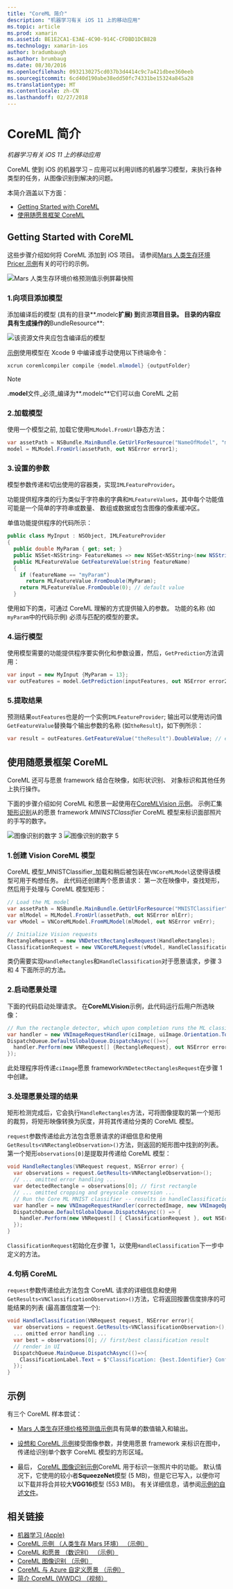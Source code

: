 ```yaml
---
title: "CoreML 简介"
description: "机器学习有关 iOS 11 上的移动应用"
ms.topic: article
ms.prod: xamarin
ms.assetid: BE1E2CA1-E3AE-4C90-914C-CFDBD1DCB82B
ms.technology: xamarin-ios
author: bradumbaugh
ms.author: brumbaug
ms.date: 08/30/2016
ms.openlocfilehash: 0932130275cd037b3d4414c9c7a421dbee360eeb
ms.sourcegitcommit: 6cd40d190abe38edd50fc74331be15324a845a28
ms.translationtype: MT
ms.contentlocale: zh-CN
ms.lasthandoff: 02/27/2018
---
```

# <a name="introduction-to-coreml"></a>CoreML 简介

_机器学习有关 iOS 11 上的移动应用_

CoreML 使到 iOS 的机器学习 – 应用可以利用训练的机器学习模型，来执行各种类型的任务，从图像识别到解决的问题。

本简介涵盖以下方面：

- [Getting Started with CoreML](#coreml)
- [使用随愿景框架 CoreML](#coremlvision)

<a name="coreml" />

## <a name="getting-started-with-coreml"></a>Getting Started with CoreML

这些步骤介绍如何将 CoreML 添加到 iOS 项目。 请参阅[Mars 人类生存环境 Pricer 示例](https://developer.xamarin.com/samples/monotouch/ios11/CoreML/)有关的可行的示例。

![Mars 人类生存环境价格预测值示例屏幕快照](coreml-images/marspricer-heading.png)

### <a name="1-add-the-model-to-the-project"></a>1.向项目添加模型

添加编译后的模型 (具有的目录**.modelc**扩展) 到**资源**项目目录。 目录的内容应具有生成操作的**BundleResource**:

![该资源文件夹应包含编译后的模型](coreml-images/resources-modelc.png)

[示例](https://developer.xamarin.com/samples/monotouch/ios11/)使用模型在 Xcode 9 中编译或手动使用以下终端命令：

```csharp
xcrun coremlcompiler compile {model.mlmodel} {outputFolder}
```

> [!NOTE]
> **.model**文件_必须_编译为**.modelc**它们可以由 CoreML 之前

### <a name="2-load-the-model"></a>2.加载模型

使用一个模型之前, 加载它使用`MLModel.FromUrl`静态方法：

```csharp
var assetPath = NSBundle.MainBundle.GetUrlForResource("NameOfModel", "mlmodelc");
model = MLModel.FromUrl(assetPath, out NSError error1);
```

### <a name="3-set-the-parameters"></a>3.设置的参数

模型参数传递和切出使用的容器类，实现`IMLFeatureProvider`。

功能提供程序类的行为类似于字符串的字典和`MLFeatureValue`s，其中每个功能值可能是一个简单的字符串或数量、 数组或数据或包含图像的像素缓冲区。

单值功能提供程序的代码所示：

```csharp
public class MyInput : NSObject, IMLFeatureProvider
{
  public double MyParam { get; set; }
  public NSSet<NSString> FeatureNames => new NSSet<NSString>(new NSString("myParam"));
  public MLFeatureValue GetFeatureValue(string featureName)
  {
    if (featureName == "myParam")
      return MLFeatureValue.FromDouble(MyParam);
    return MLFeatureValue.FromDouble(0); // default value
  }
```

使用如下的类，可通过 CoreML 理解的方式提供输入的参数。 功能的名称 (如`myParam`中的代码示例) 必须与匹配的模型的要求。

### <a name="4-run-the-model"></a>4.运行模型

使用模型需要的功能提供程序要实例化和参数设置，然后，`GetPrediction`方法调用：

```csharp
var input = new MyInput {MyParam = 13};
var outFeatures = model.GetPrediction(inputFeatures, out NSError error2);
```

### <a name="5-extract-the-results"></a>5.提取结果

预测结果`outFeatures`也是的一个实例`IMLFeatureProvider`; 输出可以使用访问值`GetFeatureValue`替换每个输出参数的名称 (如`theResult`)，如下例所示：

```csharp
var result = outFeatures.GetFeatureValue("theResult").DoubleValue; // eg. 6227020800
```

<a name="coremlvision" />

## <a name="using-coreml-with-the-vision-framework"></a>使用随愿景框架 CoreML

CoreML 还可与愿景 framework 结合在映像，如形状识别、 对象标识和其他任务上执行操作。

下面的步骤介绍如何 CoreML 和愿景一起使用在[CoreMLVision 示例](https://developer.xamarin.com/samples/monotouch/ios11/CoreMLVision/)。 示例汇集[矩形识别](~/ios/platform/introduction-to-ios11/vision.md#rectangles)从的愿景 framework _MNINSTClassifier_ CoreML 模型来标识面部照片的手写的数字。

![图像识别的数字 3](coreml-images/vision3.png) ![图像识别的数字 5](coreml-images/vision5.png)

### <a name="1-create-a-vision-coreml-model"></a>1.创建 Vision CoreML 模型

CoreML 模型_MNISTClassifier_加载和稍后被包装在`VNCoreMLModel`这使得该模型可用于构想任务。 此代码还创建两个愿景请求： 第一次在映像中，查找矩形，然后用于处理与 CoreML 模型矩形：

```csharp
// Load the ML model
var assetPath = NSBundle.MainBundle.GetUrlForResource("MNISTClassifier", "mlmodelc");
var mlModel = MLModel.FromUrl(assetPath, out NSError mlErr);
var vModel = VNCoreMLModel.FromMLModel(mlModel, out NSError vnErr);

// Initialize Vision requests
RectangleRequest = new VNDetectRectanglesRequest(HandleRectangles);
ClassificationRequest = new VNCoreMLRequest(vModel, HandleClassification);
```

类仍需要实现`HandleRectangles`和`HandleClassification`对于愿景请求，步骤 3 和 4 下面所示的方法。

### <a name="2-start-the-vision-processing"></a>2.启动愿景处理

下面的代码启动处理请求。 在**CoreMLVision**示例，此代码运行后用户所选映像：

```csharp
// Run the rectangle detector, which upon completion runs the ML classifier.
var handler = new VNImageRequestHandler(ciImage, uiImage.Orientation.ToCGImagePropertyOrientation(), new VNImageOptions());
DispatchQueue.DefaultGlobalQueue.DispatchAsync(()=>{
  handler.Perform(new VNRequest[] {RectangleRequest}, out NSError error);
});
```

此处理程序将传递`ciImage`愿景 framework`VNDetectRectanglesRequest`在步骤 1 中创建。

### <a name="3-handle-the-results-of-vision-processing"></a>3.处理愿景处理的结果

矩形检测完成后，它会执行`HandleRectangles`方法，可将图像提取的第一个矩形的裁剪，将矩形映像转换为灰度，并将其传递给分类的 CoreML 模型。

`request`参数传递给此方法包含愿景请求的详细信息和使用`GetResults<VNRectangleObservation>()`方法，则返回的矩形图中找到的列表。 第一个矩形`observations[0]`是提取并传递给 CoreML 模型：

```csharp
void HandleRectangles(VNRequest request, NSError error) {
  var observations = request.GetResults<VNRectangleObservation>();
  // ... omitted error handling ...
  var detectedRectangle = observations[0]; // first rectangle
  // ... omitted cropping and greyscale conversion ...
  // Run the Core ML MNIST classifier -- results in handleClassification method
  var handler = new VNImageRequestHandler(correctedImage, new VNImageOptions());
  DispatchQueue.DefaultGlobalQueue.DispatchAsync(() => {
    handler.Perform(new VNRequest[] { ClassificationRequest }, out NSError err);
  });
}
```

`ClassificationRequest`初始化在步骤 1，以使用`HandleClassification`下一步中定义的方法。

### <a name="4-handle-the-coreml"></a>4.句柄 CoreML

`request`参数传递给此方法包含 CoreML 请求的详细信息和使用`GetResults<VNClassificationObservation>()`方法，它将返回按置信度排序的可能结果的列表 (最高置信度第一个):

```csharp
void HandleClassification(VNRequest request, NSError error){
  var observations = request.GetResults<VNClassificationObservation>();
  ... omitted error handling ...
  var best = observations[0]; // first/best classification result
  // render in UI
  DispatchQueue.MainQueue.DispatchAsync(()=>{
    ClassificationLabel.Text = $"Classification: {best.Identifier} Confidence: {best.Confidence * 100f:#.00}%";
  });
}
```



## <a name="samples"></a>示例

有三个 CoreML 样本尝试：

* [Mars 人类生存环境价格预测值示例](https://developer.xamarin.com/samples/monotouch/ios11/CoreML/)具有简单的数值输入和输出。

* [设想和 CoreML 示例](https://developer.xamarin.com/samples/monotouch/ios11/CoreMLVision/)接受图像参数，并使用愿景 framework 来标识在图中，传递给识别单个数字 CoreML 模型的方形区域。

* 最后， [CoreML 图像识别示例](https://developer.xamarin.com/samples/monotouch/ios11/CoreMLImageRecognition/)CoreML 用于标识一张照片中的功能。 默认情况下，它使用的较小者**SqueezeNet**模型 (5 MB)，但是它已写入，以便你可以下载并将合并较大**VGG16**模型 (553 MB)。 有关详细信息，请参阅[示例的自述文件](https://github.com/xamarin/ios-samples/blob/master/ios11/CoreMLImageRecognition/CoreMLImageRecognition/README.md)。


## <a name="related-links"></a>相关链接

- [机器学习 (Apple)](https://developer.apple.com/machine-learning/)
- [CoreML 示例 （人类生存 Mars 环境） （示例）](https://developer.xamarin.com/samples/monotouch/ios11/CoreML/)
- [CoreML 和愿景 （数识别） （示例）](https://developer.xamarin.com/samples/monotouch/ios11/CoreMLVision/)
- [CoreML 图像识别 （示例）](https://developer.xamarin.com/samples/monotouch/ios11/CoreMLImageRecognition/)
- [CoreML 与 Azure 自定义愿景 （示例）](https://developer.xamarin.com/samples/monotouch/ios11/CoreMLAzureModel)
- [简介 CoreML (WWDC) （视频）](https://developer.apple.com/videos/play/wwdc2017/703/)
